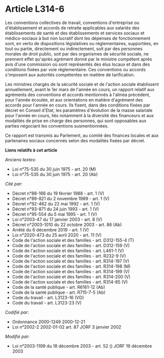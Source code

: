 # Article L314-6

Les conventions collectives de travail, conventions d'entreprise ou d'établissement et accords de retraite applicables aux
salariés des établissements de santé et des établissements et services sociaux et médico-sociaux à but non lucratif dont les
dépenses de fonctionnement sont, en vertu de dispositions législatives ou réglementaires, supportées, en tout ou partie,
directement ou indirectement, soit par des personnes morales de droit public, soit par des organismes de sécurité sociale, ne
prennent effet qu'après agrément donné par le ministre compétent après avis d'une commission où sont représentés des élus
locaux et dans des conditions fixées par voie réglementaire. Ces conventions ou accords s'imposent aux autorités compétentes
en matière de tarification.

Les ministres chargés de la sécurité sociale et de l'action sociale établissent annuellement, avant le 1er mars de l'année en
cours, un rapport relatif aux agréments des conventions et accords mentionnés à l'alinéa précédent, pour l'année écoulée, et
aux orientations en matière d'agrément des accords pour l'année en cours. Ils fixent, dans des conditions fixées par décret
en Conseil d'Etat, les paramètres d'évolution de la masse salariale pour l'année en cours, liés notamment à la diversité des
financeurs et aux modalités de prise en charge des personnes, qui sont opposables aux parties négociant les conventions
susmentionnées.

Ce rapport est transmis au Parlement, au comité des finances locales et aux partenaires sociaux concernés selon des modalités
fixées par décret.

**Liens relatifs à cet article**

_Anciens textes_:

  - Loi n°75-535 du 30 juin 1975 - art. 20 (M)
  - Loi n°75-535 du 30 juin 1975 - art. 20 (Ab)

_Cité par_:

  - Décret n°88-166 du 19 février 1988 - art. 1 (V)
  - Décret n°89-821 du 2 novembre 1989 - art. 1 (V)
  - Décret n°92-462 du 22 mai 1992 - art. 1 (V)
  - Décret n°93-871 du 24 juin 1993 - art. 1 (V)
  - Décret n°95-554 du 5 mai 1995 - art. 1 (V)
  - Loi n°2003-47 du 17 janvier 2003 - art. 8 (V)
  - Décret n°2003-1010 du 22 octobre 2003 - art. 86 (Ab)
  - Arrêté du 6 décembre 2019 - art. 1 (V)
  - Loi n°2020-473 du 25 avril 2020 - art. 11 (V)
  - Code de l'action sociale et des familles - art. D312-155-4 (T)
  - Code de l'action sociale et des familles - art. D312-159 (V)
  - Code de l'action sociale et des familles - art. L461-1 (V)
  - Code de l'action sociale et des familles - art. R232-9 (V)
  - Code de l'action sociale et des familles - art. R314-197 (V)
  - Code de l'action sociale et des familles - art. R314-198 (M)
  - Code de l'action sociale et des familles - art. R314-199 (V)
  - Code de l'action sociale et des familles - art. R314-200 (V)
  - Code de l'action sociale et des familles - art. R314-85 (V)
  - Code de la santé publique - art. R6161-12 (Ab)
  - Code de la santé publique - art. R715-7-5 (Ab)
  - Code du travail - art. L3123-16 (VD)
  - Code du travail - art. L3123-23 (V)

_Codifié par_:

  - Ordonnance 2000-1249 2000-12-21
  - Loi n°2002-2 2002-01-02 art. 87 JORF 3 janvier 2002

_Modifié par_:

  - Loi n°2003-1199 du 18 décembre 2003 - art. 52 () JORF 19 décembre 2003
